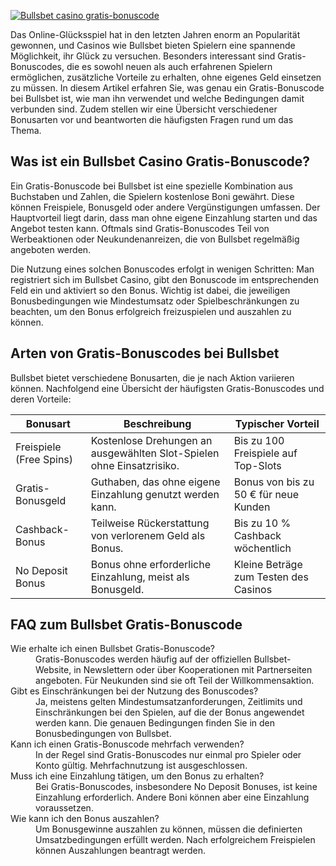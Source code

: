 [![Bullsbet casino gratis-bonuscode](https://123-caf.pages.dev/gitsignup.png)](https://vrmoo.ru/Bt82HjjY)

<p>Das Online-Glücksspiel hat in den letzten Jahren enorm an Popularität gewonnen, und Casinos wie Bullsbet bieten Spielern eine spannende Möglichkeit, ihr Glück zu versuchen. Besonders interessant sind Gratis-Bonuscodes, die es sowohl neuen als auch erfahrenen Spielern ermöglichen, zusätzliche Vorteile zu erhalten, ohne eigenes Geld einsetzen zu müssen. In diesem Artikel erfahren Sie, was genau ein Gratis-Bonuscode bei Bullsbet ist, wie man ihn verwendet und welche Bedingungen damit verbunden sind. Zudem stellen wir eine Übersicht verschiedener Bonusarten vor und beantworten die häufigsten Fragen rund um das Thema.</p>  <h2>Was ist ein Bullsbet Casino Gratis-Bonuscode?</h2> <p>Ein Gratis-Bonuscode bei Bullsbet ist eine spezielle Kombination aus Buchstaben und Zahlen, die Spielern kostenlose Boni gewährt. Diese können Freispiele, Bonusgeld oder andere Vergünstigungen umfassen. Der Hauptvorteil liegt darin, dass man ohne eigene Einzahlung starten und das Angebot testen kann. Oftmals sind Gratis-Bonuscodes Teil von Werbeaktionen oder Neukundenanreizen, die von Bullsbet regelmäßig angeboten werden.</p>  <p>Die Nutzung eines solchen Bonuscodes erfolgt in wenigen Schritten: Man registriert sich im Bullsbet Casino, gibt den Bonuscode im entsprechenden Feld ein und aktiviert so den Bonus. Wichtig ist dabei, die jeweiligen Bonusbedingungen wie Mindestumsatz oder Spielbeschränkungen zu beachten, um den Bonus erfolgreich freizuspielen und auszahlen zu können.</p>  <h2>Arten von Gratis-Bonuscodes bei Bullsbet</h2> <p>Bullsbet bietet verschiedene Bonusarten, die je nach Aktion variieren können. Nachfolgend eine Übersicht der häufigsten Gratis-Bonuscodes und deren Vorteile:</p>  <table>   <thead>     <tr>       <th>Bonusart</th>       <th>Beschreibung</th>       <th>Typischer Vorteil</th>     </tr>   </thead>   <tbody>     <tr>       <td>Freispiele (Free Spins)</td>       <td>Kostenlose Drehungen an ausgewählten Slot-Spielen ohne Einsatzrisiko.</td>       <td>Bis zu 100 Freispiele auf Top-Slots</td>     </tr>     <tr>       <td>Gratis-Bonusgeld</td>       <td>Guthaben, das ohne eigene Einzahlung genutzt werden kann.</td>       <td>Bonus von bis zu 50 € für neue Kunden</td>     </tr>     <tr>       <td>Cashback-Bonus</td>       <td>Teilweise Rückerstattung von verlorenem Geld als Bonus.</td>       <td>Bis zu 10 % Cashback wöchentlich</td>     </tr>     <tr>       <td>No Deposit Bonus</td>       <td>Bonus ohne erforderliche Einzahlung, meist als Bonusgeld.</td>       <td>Kleine Beträge zum Testen des Casinos</td>     </tr>   </tbody> </table>  <h2>FAQ zum Bullsbet Gratis-Bonuscode</h2> <dl>   <dt>Wie erhalte ich einen Bullsbet Gratis-Bonuscode?</dt>   <dd>Gratis-Bonuscodes werden häufig auf der offiziellen Bullsbet-Website, in Newslettern oder über Kooperationen mit Partnerseiten angeboten. Für Neukunden sind sie oft Teil der Willkommensaktion.</dd>    <dt>Gibt es Einschränkungen bei der Nutzung des Bonuscodes?</dt>   <dd>Ja, meistens gelten Mindestumsatzanforderungen, Zeitlimits und Einschränkungen bei den Spielen, auf die der Bonus angewendet werden kann. Die genauen Bedingungen finden Sie in den Bonusbedingungen von Bullsbet.</dd>    <dt>Kann ich einen Gratis-Bonuscode mehrfach verwenden?</dt>   <dd>In der Regel sind Gratis-Bonuscodes nur einmal pro Spieler oder Konto gültig. Mehrfachnutzung ist ausgeschlossen.</dd>    <dt>Muss ich eine Einzahlung tätigen, um den Bonus zu erhalten?</dt>   <dd>Bei Gratis-Bonuscodes, insbesondere No Deposit Bonuses, ist keine Einzahlung erforderlich. Andere Boni können aber eine Einzahlung voraussetzen.</dd>    <dt>Wie kann ich den Bonus auszahlen?</dt>   <dd>Um Bonusgewinne auszahlen zu können, müssen die definierten Umsatzbedingungen erfüllt werden. Nach erfolgreichem Freispielen können Auszahlungen beantragt werden.</dd> </dl>